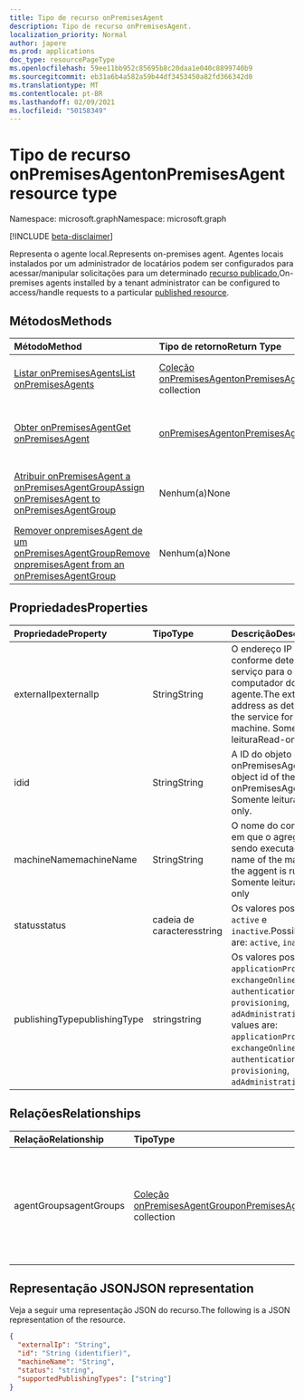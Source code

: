 ```yaml
---
title: Tipo de recurso onPremisesAgent
description: Tipo de recurso onPremisesAgent.
localization_priority: Normal
author: japere
ms.prod: applications
doc_type: resourcePageType
ms.openlocfilehash: 59ee11bb952c85695b8c20daa1e040c8899740b9
ms.sourcegitcommit: eb31a6b4a582a59b44df3453450a82fd366342d0
ms.translationtype: MT
ms.contentlocale: pt-BR
ms.lasthandoff: 02/09/2021
ms.locfileid: "50158349"
---
```

# <a name="onpremisesagent-resource-type"></a><span data-ttu-id="8d9d5-103">Tipo de recurso onPremisesAgent</span><span class="sxs-lookup"><span data-stu-id="8d9d5-103">onPremisesAgent resource type</span></span>

<span data-ttu-id="8d9d5-104">Namespace: microsoft.graph</span><span class="sxs-lookup"><span data-stu-id="8d9d5-104">Namespace: microsoft.graph</span></span>

[!INCLUDE [beta-disclaimer](../../includes/beta-disclaimer.md)]

<span data-ttu-id="8d9d5-105">Representa o agente local.</span><span class="sxs-lookup"><span data-stu-id="8d9d5-105">Represents on-premises agent.</span></span> <span data-ttu-id="8d9d5-106">Agentes locais instalados por um administrador de locatários podem ser configurados para acessar/manipular solicitações para um determinado [recurso publicado.](publishedresource.md)</span><span class="sxs-lookup"><span data-stu-id="8d9d5-106">On-premises agents installed by a tenant administrator can be configured to access/handle requests to a particular [published resource](publishedresource.md).</span></span>

## <a name="methods"></a><span data-ttu-id="8d9d5-107">Métodos</span><span class="sxs-lookup"><span data-stu-id="8d9d5-107">Methods</span></span>

| <span data-ttu-id="8d9d5-108">Método</span><span class="sxs-lookup"><span data-stu-id="8d9d5-108">Method</span></span>       | <span data-ttu-id="8d9d5-109">Tipo de retorno</span><span class="sxs-lookup"><span data-stu-id="8d9d5-109">Return Type</span></span> | <span data-ttu-id="8d9d5-110">Descrição</span><span class="sxs-lookup"><span data-stu-id="8d9d5-110">Description</span></span> |
|:-------------|:------------|:------------|
| [<span data-ttu-id="8d9d5-111">Listar onPremisesAgents</span><span class="sxs-lookup"><span data-stu-id="8d9d5-111">List onPremisesAgents</span></span>](../api/onpremisesagent-list.md) | <span data-ttu-id="8d9d5-112">[Coleção onPremisesAgent](onpremisesagent.md)</span><span class="sxs-lookup"><span data-stu-id="8d9d5-112">[onPremisesAgent](onpremisesagent.md) collection</span></span> | <span data-ttu-id="8d9d5-113">Obter uma **coleção de objetos onPremisesAgents.**</span><span class="sxs-lookup"><span data-stu-id="8d9d5-113">Get an **onPremisesAgents** object collection.</span></span> |
| [<span data-ttu-id="8d9d5-114">Obter onPremisesAgent</span><span class="sxs-lookup"><span data-stu-id="8d9d5-114">Get onPremisesAgent</span></span>](../api/onpremisesagent-get.md) | [<span data-ttu-id="8d9d5-115">onPremisesAgent</span><span class="sxs-lookup"><span data-stu-id="8d9d5-115">onPremisesAgent</span></span>](onpremisesagent.md) | <span data-ttu-id="8d9d5-116">Leia as propriedades e os relacionamentos de um **objeto onPremisesAgent.**</span><span class="sxs-lookup"><span data-stu-id="8d9d5-116">Read the properties and relationships of an **onPremisesAgent** object.</span></span> |
| [<span data-ttu-id="8d9d5-117">Atribuir onPremisesAgent a onPremisesAgentGroup</span><span class="sxs-lookup"><span data-stu-id="8d9d5-117">Assign onPremisesAgent to onPremisesAgentGroup</span></span>](../api/onpremisesagent-post-agentgroups.md) | <span data-ttu-id="8d9d5-118">Nenhum(a)</span><span class="sxs-lookup"><span data-stu-id="8d9d5-118">None</span></span> | <span data-ttu-id="8d9d5-119">Atribua **um onPremisesAgent** a **um onPremisesAgentGroup**.</span><span class="sxs-lookup"><span data-stu-id="8d9d5-119">Assign an **onPremisesAgent** to an **onPremisesAgentGroup**.</span></span>|
| [<span data-ttu-id="8d9d5-120">Remover onpremisesAgent de um onPremisesAgentGroup</span><span class="sxs-lookup"><span data-stu-id="8d9d5-120">Remove onpremisesAgent from an onPremisesAgentGroup</span></span>](../api/onpremisesagent-delete-agentgroups.md) | <span data-ttu-id="8d9d5-121">Nenhum(a)</span><span class="sxs-lookup"><span data-stu-id="8d9d5-121">None</span></span> | <span data-ttu-id="8d9d5-122">Remover um **onPremisesAgent** de **um onPremisesAgentGroup**.</span><span class="sxs-lookup"><span data-stu-id="8d9d5-122">Remove an **onPremisesAgent** from an **onPremisesAgentGroup**.</span></span> |

## <a name="properties"></a><span data-ttu-id="8d9d5-123">Propriedades</span><span class="sxs-lookup"><span data-stu-id="8d9d5-123">Properties</span></span>

| <span data-ttu-id="8d9d5-124">Propriedade</span><span class="sxs-lookup"><span data-stu-id="8d9d5-124">Property</span></span>     | <span data-ttu-id="8d9d5-125">Tipo</span><span class="sxs-lookup"><span data-stu-id="8d9d5-125">Type</span></span>        | <span data-ttu-id="8d9d5-126">Descrição</span><span class="sxs-lookup"><span data-stu-id="8d9d5-126">Description</span></span> |
|:-------------|:------------|:------------|
|<span data-ttu-id="8d9d5-127">externalIp</span><span class="sxs-lookup"><span data-stu-id="8d9d5-127">externalIp</span></span>|<span data-ttu-id="8d9d5-128">String</span><span class="sxs-lookup"><span data-stu-id="8d9d5-128">String</span></span>|<span data-ttu-id="8d9d5-129">O endereço IP externo conforme detectado pelo serviço para o computador do agente.</span><span class="sxs-lookup"><span data-stu-id="8d9d5-129">The external IP address as detected by the service for the agent machine.</span></span> <span data-ttu-id="8d9d5-130">Somente leitura</span><span class="sxs-lookup"><span data-stu-id="8d9d5-130">Read-only</span></span>|
|<span data-ttu-id="8d9d5-131">id</span><span class="sxs-lookup"><span data-stu-id="8d9d5-131">id</span></span>|<span data-ttu-id="8d9d5-132">String</span><span class="sxs-lookup"><span data-stu-id="8d9d5-132">String</span></span>| <span data-ttu-id="8d9d5-133">A ID do objeto do onPremisesAgent.</span><span class="sxs-lookup"><span data-stu-id="8d9d5-133">The object id of the onPremisesAgent.</span></span> <span data-ttu-id="8d9d5-134">Somente leitura.</span><span class="sxs-lookup"><span data-stu-id="8d9d5-134">Read-only.</span></span>|
|<span data-ttu-id="8d9d5-135">machineName</span><span class="sxs-lookup"><span data-stu-id="8d9d5-135">machineName</span></span>|<span data-ttu-id="8d9d5-136">String</span><span class="sxs-lookup"><span data-stu-id="8d9d5-136">String</span></span>|<span data-ttu-id="8d9d5-137">O nome do computador em que o agregação está sendo executado.</span><span class="sxs-lookup"><span data-stu-id="8d9d5-137">The name of the machine that the aggent is running on.</span></span> <span data-ttu-id="8d9d5-138">Somente leitura</span><span class="sxs-lookup"><span data-stu-id="8d9d5-138">Read-only</span></span>|
|<span data-ttu-id="8d9d5-139">status</span><span class="sxs-lookup"><span data-stu-id="8d9d5-139">status</span></span>|<span data-ttu-id="8d9d5-140">cadeia de caracteres</span><span class="sxs-lookup"><span data-stu-id="8d9d5-140">string</span></span>| <span data-ttu-id="8d9d5-141">Os valores possíveis são: `active` e `inactive`.</span><span class="sxs-lookup"><span data-stu-id="8d9d5-141">Possible values are: `active`, `inactive`.</span></span>|
|<span data-ttu-id="8d9d5-142">publishingType</span><span class="sxs-lookup"><span data-stu-id="8d9d5-142">publishingType</span></span>|<span data-ttu-id="8d9d5-143">string</span><span class="sxs-lookup"><span data-stu-id="8d9d5-143">string</span></span>| <span data-ttu-id="8d9d5-144">Os valores possíveis são: `applicationProxy`, `exchangeOnline`, `authentication`, `provisioning`, `adAdministration`.</span><span class="sxs-lookup"><span data-stu-id="8d9d5-144">Possible values are: `applicationProxy`, `exchangeOnline`, `authentication`, `provisioning`, `adAdministration`.</span></span>|

## <a name="relationships"></a><span data-ttu-id="8d9d5-145">Relações</span><span class="sxs-lookup"><span data-stu-id="8d9d5-145">Relationships</span></span>

| <span data-ttu-id="8d9d5-146">Relação</span><span class="sxs-lookup"><span data-stu-id="8d9d5-146">Relationship</span></span> | <span data-ttu-id="8d9d5-147">Tipo</span><span class="sxs-lookup"><span data-stu-id="8d9d5-147">Type</span></span>        | <span data-ttu-id="8d9d5-148">Descrição</span><span class="sxs-lookup"><span data-stu-id="8d9d5-148">Description</span></span> |
|:-------------|:------------|:------------|
|<span data-ttu-id="8d9d5-149">agentGroups</span><span class="sxs-lookup"><span data-stu-id="8d9d5-149">agentGroups</span></span>|<span data-ttu-id="8d9d5-150">[Coleção onPremisesAgentGroup](onpremisesagentgroup.md)</span><span class="sxs-lookup"><span data-stu-id="8d9d5-150">[onPremisesAgentGroup](onpremisesagentgroup.md) collection</span></span>| <span data-ttu-id="8d9d5-151">Lista de **onPremisesAgentGroups** aos que um **onPremisesAgent** está atribuído.</span><span class="sxs-lookup"><span data-stu-id="8d9d5-151">List of **onPremisesAgentGroups** that an **onPremisesAgent** is assigned to.</span></span> <span data-ttu-id="8d9d5-152">Somente leitura.</span><span class="sxs-lookup"><span data-stu-id="8d9d5-152">Read-only.</span></span> <span data-ttu-id="8d9d5-153">Anulável.</span><span class="sxs-lookup"><span data-stu-id="8d9d5-153">Nullable.</span></span>|

## <a name="json-representation"></a><span data-ttu-id="8d9d5-154">Representação JSON</span><span class="sxs-lookup"><span data-stu-id="8d9d5-154">JSON representation</span></span>

<span data-ttu-id="8d9d5-155">Veja a seguir uma representação JSON do recurso.</span><span class="sxs-lookup"><span data-stu-id="8d9d5-155">The following is a JSON representation of the resource.</span></span>

<!-- {
  "blockType": "resource",
  "optionalProperties": [

  ],
  "@odata.type": "microsoft.graph.onPremisesAgent",
  "keyProperty": "id"
}-->

```json
{
  "externalIp": "String",
  "id": "String (identifier)",
  "machineName": "String",
  "status": "string",
  "supportedPublishingTypes": ["string"]
}
```

<!-- uuid: 16cd6b66-4b1a-43a1-adaf-3a886856ed98
2019-02-04 14:57:30 UTC -->
<!-- {
  "type": "#page.annotation",
  "description": "onPremisesAgent resource",
  "keywords": "",
  "section": "documentation",
  "tocPath": ""
}-->



